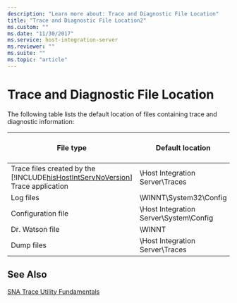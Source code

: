 ```yaml
---
description: "Learn more about: Trace and Diagnostic File Location"
title: "Trace and Diagnostic File Location2"
ms.custom: ""
ms.date: "11/30/2017"
ms.service: host-integration-server
ms.reviewer: ""
ms.suite: ""
ms.topic: "article"
---
```

# Trace and Diagnostic File Location
The following table lists the default location of files containing trace and diagnostic information:  


|                                                          File type                                                          |            Default location            | File name or file name extensions |
|-----------------------------------------------------------------------------------------------------------------------------|----------------------------------------|-----------------------------------|
| Trace files created by the [!INCLUDE[hisHostIntServNoVersion](../includes/hishostintservnoversion-md.md)] Trace application |    \Host Integration Server\Traces     |              \*.atf               |
|                                                          Log files                                                          |         \WINNT\System32\Config         |              \*.evt               |
|                                                     Configuration file                                                      | \Host Integration Server\System\Config |              com.cfg              |
|                                                       Dr. Watson file                                                       |                 \WINNT                 |           drwtsn32.log            |
|                                                         Dump files                                                          |    \Host Integration Server\Traces     |            snadump.log            |

## See Also  
 [SNA Trace Utility Fundamentals](../core/sna-trace-utility-fundamentals1.md)
